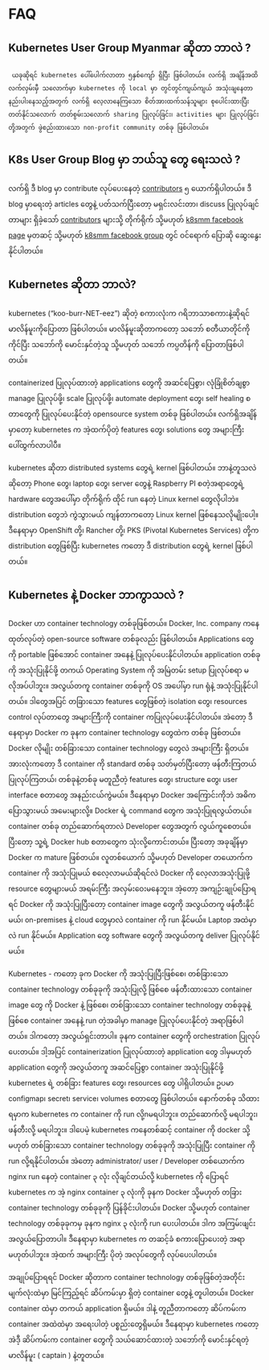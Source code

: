 # FAQ

## Kubernetes User Group Myanmar ဆိုတာ ဘာလဲ ?

     ယခုဆိုရင် kubernetes ပေါ်ပေါက်လာတာ ၅နှစ်ကျော် ရှိပြီး ဖြစ်ပါတယ်။ လက်ရှိ အချိန်အထိ လက်လှမ်းမှီ သလောက်မှာ kubernetes ကို local မှာ တွင်တွင်ကျယ်ကျယ် အသုံးချနေတာ နည်းပါးနေသည့်အတွက် လက်ရှိ လေ့လာနေကြသော စိတ်အားထက်သန်သူများ စုပေါင်းထားပြီး တတ်နိုင်သလောက် တတ်စွမ်းသလောက် sharing ပြုလုပ်ခြင်း၊ activities များ ပြုလုပ်ခြင်းတို့အတွက် ဖွဲစည်းထားသော non-profit community တစ်ခု ဖြစ်ပါတယ်။

## K8s User Group Blog မှာ ဘယ်သူ တွေ ရေးသလဲ ?

  လက်ရှိ ဒီ blog မှာ contribute လုပ်ပေးနေတဲ့ [contributors](https://github.com/mm-k8s-ug/mm-k8s-articles/graphs/contributors) ၅ ယောက်ရှိပါတယ်။ ဒီ blog မှာရေးတဲ့ articles တွေနဲ့ ပတ်သက်ပြီးတော့ မရှင်းလင်းတာ၊ discuss ပြုလုပ်ချင်တာများ ရှိခဲ့သော် [contributors](https://github.com/mm-k8s-ug/mm-k8s-articles/graphs/contributors) များသို့ တိုက်ရိုက် သို့မဟုတ် [k8smm facebook page](http://fb.com/k8smm) မှတဆင့် သို့မဟုတ် [k8smm facebook group](https://www.fb.com/groups/k8smm) တွင် ဝင်ရောက် ပြောဆို ဆွေးနွေးနိုင်ပါတယ်။

## Kubernetes ဆိုတာ ဘာလဲ?

kubernetes \(“koo-burr-NET-eez”\) ဆိုတဲ့ စကားလုံးက ဂရိဘာသာစကားနဲ့ဆိုရင် မာလိန်မူးကိုပြောတာ ဖြစ်ပါတယ်။ မာလိန်မူးဆိုတာကတော့ သဘော် စတီယာတိုင်ကိုကိုင်ပြီး သဘော်ကို မောင်းနှင်တဲ့သူ သို့မဟုတ် သဘော် ကပ္ပတိန်ကို ပြောတာဖြစ်ပါတယ်။

containerized ပြုလုပ်ထားတဲ့ applications တွေကို အဆင်ပြေစွာ၊ လုံခြုံစိတ်ချစွာ manage ပြုလုပ်ဖို့၊ scale ပြုလုပ်ဖို့၊ automate deployment တွေ၊ self healing စတာတွေကို ပြုလုပ်ပေးနိုင်တဲ့ opensource system တစ်ခု ဖြစ်ပါတယ်။ လက်ရှိအချိန်မှာတော့ kubernetes က အဲ့ထက်ပိုတဲ့ features တွေ၊ solutions တွေ အများကြီး ပေါ်ထွက်လာပါပီ။

kubernetes ဆိုတာ distributed systems တွေရဲ့ kernel ဖြစ်ပါတယ်။ ဘာနဲ့တူသလဲ ဆိုတော့ Phone တွေ၊ laptop တွေ၊ server တွေနဲ့ Raspberry PI စတဲ့အရာတွေရဲ့ hardware တွေအပေါ်မှာ တိုက်ရိုက် ထိုင် run နေတဲ့ Linux kernel တွေလိုပါဘဲ။ distribution တွေဘဲ ကွဲသွားမယ် ကျန်တာကတော့ Linux kernel ဖြစ်နေသလိုမျိုးပေါ့။ ဒီနေရာမှာ OpenShift တို့၊ Rancher တို့၊ PKS \(Pivotal Kubernetes Services\) တို့က distribution တွေဖြစ်ပြီး kubernetes ကတော့ ဒီ distribution တွေရဲ့ kernel ဖြစ်ပါတယ်။

## Kubernetes နဲ့ Docker ဘာကွာသလဲ ?

Docker ဟာ container technology တစ်ခုဖြစ်တယ်။ Docker, Inc. company ကနေ ထုတ်လုပ်တဲ့ open-source software တစ်ခုလည်း ဖြစ်ပါတယ်။ Applications တွေကို portable ဖြစ်အောင် container အနေနဲ့ ပြုလုပ်ပေးနိုင်ပါတယ်။ application တစ်ခုကို အသုံးပြုနိုင်ဖို့ တကယ် Operating System ကို အမြဲတမ်း setup ပြုလုပ်စရာ မလိုအပ်ပါဘူး။ အလွယ်တကူ container တစ်ခုကို OS အပေါ်မှာ run ရုံနဲ့ အသုံးပြုနိုင်ပါတယ်။ ဒါတွေအပြင် တခြားသော features တွေဖြစ်တဲ့ isolation တွေ၊ resources control လုပ်တာတွေ အများကြီးကို container ကပြုလုပ်ပေးနိုင်ပါတယ်။ အဲတော့ ဒီနေရာမှာ Docker က ခုနက container technology တွေထဲက တစ်ခု ဖြစ်တယ်။ Docker လိုမျိုး တစ်ခြားသော container technology တွေလဲ အများကြီး ရှိတယ်။ အားလုံးကတော့ ဒီ container ကို standard တစ်ခု သတ်မှတ်ပြီးတော့ ဖန်တီးကြတယ် ပြုလုပ်ကြတယ်၊ တစ်ခုနဲ့တစ်ခု မတူညီတဲ့ features တွေ၊ structure တွေ၊ user interface စတာတွေ အနည်းငယ်ကွဲမယ်။ ဒီနေရာမှာ Docker အကြောင်းကိုဘဲ အဓိက ပြောသွားမယ် အမေးများလို့။ Docker ရဲ့ command တွေက အသုံးပြုရလွယ်တယ်။ container တစ်ခု တည်ဆောက်ရတာလဲ Developer တွေအတွက် လွယ်ကူစေတယ်။ ပြီးတော့ သူ့ရဲ့ Docker hub စတာတွေက သုံးလို့ကောင်းတယ်။ ပြီးတော့ အခုချိန်မှာ Docker က mature ဖြစ်တယ်။ လူတစ်ယောက် သို့မဟုတ် Developer တယောက်က container ကို အသုံးပြုမယ် စလေ့လာမယ်ဆိုရင်လဲ Docker ကို လေ့လာအသုံးပြုဖို့ resource တွေများမယ် အရမ်းကြီး အလှမ်းဝေးမနေဘူး။ အဲ့တော့ အကျဉ်းချုပ်ပြောရရင် Docker ကို အသုံးပြုပြီးတော့ container image တွေကို အလွယ်တကူ ဖန်တီးနိုင်မယ်၊ on-premises နဲ့ cloud တွေမှာလဲ container ကို run နိုင်မယ်။ Laptop အထဲမှာလဲ run နိုင်မယ်။ Application တွေ software တွေကို အလွယ်တကူ deliver ပြုလုပ်နိုင်မယ်။

 Kubernetes - ကတော့ ခုက Docker ကို အသုံးပြုပြီးဖြစ်စေ၊ တစ်ခြားသော container technology တစ်ခုခုကို အသုံးပြုလို့ ဖြစ်စေ ဖန်တီးထားသော container image တွေ ကို Docker နဲ့ ဖြစ်စေ၊ တစ်ခြားသော container technology တစ်ခုခုနဲ့ ဖြစ်စေ container အနေနဲ့ run တဲ့အခါမှာ manage ပြုလုပ်ပေးနိုင်တဲ့ အရာဖြစ်ပါတယ်။ ဒါကတော့ အလွယ်ရှင်းတာပါ။ ခုနက container တွေကို orchestration ပြုလုပ်ပေးတယ်။ ဒါ့အပြင် containerization ပြုလုပ်ထားတဲ့ application တွေ ဒါမှမဟုတ် application တွေကို အလွယ်တကူ အဆင်ပြေစွာ container အသုံးပြုနိုင်ဖို့ kubernetes ရဲ့ တစ်ခြား features တွေ၊ resources တွေ ပါရှိပါတယ်။ ဥပမာ configmap၊ secret၊ service၊ volumes စတာတွေ ဖြစ်ပါတယ်။ နောက်တစ်ခု သိထားရမှာက kubernetes က container ကို run လို့nမရပါဘူး။ တည်ဆောက်လို့ မရပါဘူး၊ ဖန်တီးလို့ မရပါဘူး။ ဒါပေမဲ့ kubernetes ကနေတစ်ဆင့် container ကို docker သို့ မဟုတ် တစ်ခြားသော container technology တစ်ခုခုကို အသုံးပြုပြီး container ကို run လို့ရနိုင်ပါတယ်။ အဲတော့ administrator/ user / Developer တစ်ယောက်က nginx run နေတဲ့ container ၃ လုံး လိုချင်တယ်လို့ kubernetes ကို ပြောရင် kubernetes က အဲ့ nginx container ၃ လုံးကို ခုနက Docker သို့မဟုတ် တခြား container technology တစ်ခုခုကို ပြန်ခိုင်းပါတယ်။ Docker သို့မဟုတ် container technology တစ်ခုခုကမှ ခုနက nginx ၃ လုံးကို run ပေးပါတယ်။ ဒါက အကြမ်းဖျင်း အလွယ်ပြောတာပါ။ ဒီနေရာမှာ kubernetes က တဆင့်ခံ စကားပြောပေးတဲ့ အရာမဟုတ်ပါဘူး။ အဲ့ထက် အများကြီး ပိုတဲ့ အလုပ်တွေကို လုပ်ပေးပါတယ်။

အချုပ်ပြောရရင် Docker ဆိုတာက container technology တစ်ခုဖြစ်တဲ့အတိုင်း မျက်လုံးထဲမှာ မြင်ကြည့်ရင် ဆိပ်ကမ်းမှာ ရှိတဲ့ container တွေနဲ့ တူပါတယ်။ Docker container ထဲမှာ တကယ် application ရှိမယ်။ ဒါနဲ့ တူညီတာကတော့ ဆိပ်ကမ်းက container အထဲထဲမှာ အရေးပါတဲ့ ပစ္စည်းတွေရှိမယ်။ ဒီနေရာမှာ kubernetes ကတော့ အဲဒီ့ ဆိပ်ကမ်းက container တွေကို သယ်ဆောင်ထားတဲ့ သဘော်ကို မောင်းနှင်ရတဲ့ မာလိန်မူး \( captain \) နဲ့တူတယ်။

